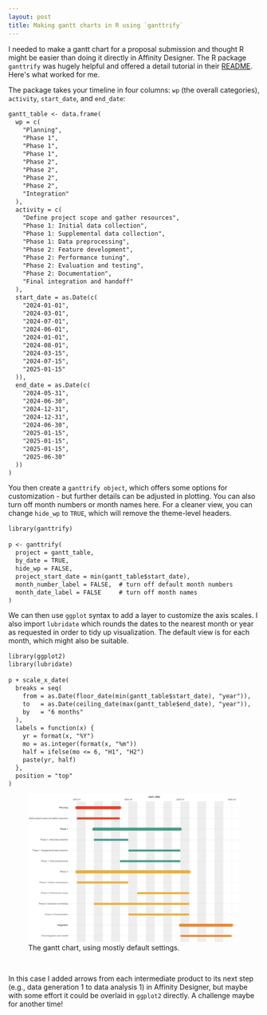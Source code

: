 ```yaml
---
layout: post
title: Making gantt charts in R using `ganttrify` 
---
```


I needed to make a gantt chart for a proposal submission and thought R might be easier than doing it directly in Affinity Designer. The R package `ganttrify` was hugely helpful and offered a detail tutorial in their [README](https://github.com/giocomai/ganttrify). Here's what worked for me. 


The package takes your timeline in four columns: `wp` (the overall categories), `activity`, `start_date`, and `end_date`: 
```
gantt_table <- data.frame(
  wp = c(
    "Planning",
    "Phase 1",
    "Phase 1",
    "Phase 1",
    "Phase 2",
    "Phase 2",
    "Phase 2",
    "Phase 2",
    "Integration"
  ),
  activity = c(
    "Define project scope and gather resources",
    "Phase 1: Initial data collection",
    "Phase 1: Supplemental data collection",
    "Phase 1: Data preprocessing",
    "Phase 2: Feature development",
    "Phase 2: Performance tuning",
    "Phase 2: Evaluation and testing",
    "Phase 2: Documentation",
    "Final integration and handoff"
  ),
  start_date = as.Date(c(
    "2024-01-01",
    "2024-03-01",
    "2024-07-01",
    "2024-06-01",
    "2024-01-01",
    "2024-08-01",
    "2024-03-15",
    "2024-07-15",
    "2025-01-15"
  )),
  end_date = as.Date(c(
    "2024-05-31",
    "2024-06-30",
    "2024-12-31",
    "2024-12-31",
    "2024-06-30",
    "2025-01-15",
    "2025-01-15",
    "2025-01-15",
    "2025-06-30"
  ))
)
```

You then create a `ganttrify object`, which offers some options for customization - but further details can be adjusted in plotting. You can also turn off month numbers or month names here. For a cleaner view, you can change `hide_wp` to `TRUE`, which will remove the theme-level headers.
```
library(ganttrify)

p <- ganttrify(
  project = gantt_table,
  by_date = TRUE,
  hide_wp = FALSE,
  project_start_date = min(gantt_table$start_date),
  month_number_label = FALSE,  # turn off default month numbers
  month_date_label = FALSE     # turn off month names
)
```

We can then use `ggplot` syntax to add a layer to customize the axis scales. I also import `lubridate` which rounds the dates to the nearest month or year as requested in order to tidy up visualization. The default view is for each month, which might also be suitable. 
```
library(ggplot2)
library(lubridate)

p + scale_x_date(
  breaks = seq(
    from = as.Date(floor_date(min(gantt_table$start_date), "year")),
    to   = as.Date(ceiling_date(max(gantt_table$end_date), "year")),
    by   = "6 months"
  ),
  labels = function(x) {
    yr = format(x, "%Y")
    mo = as.integer(format(x, "%m"))
    half = ifelse(mo <= 6, "H1", "H2")
    paste(yr, half)
  },
  position = "top"
)
```

<figure class="figure">
  <img src="../images/blog_images/gantt_chart.png" alt="">
  <figcaption class="figcaption">The gantt chart, using mostly default settings.</figcaption>
</figure><br>

In this case I added arrows from each intermediate product to its next step (e.g., data generation 1 to data analysis 1) in Affinity Designer, but maybe with some effort it could be overlaid in `ggplot2` directly. A challenge maybe for another time! 
